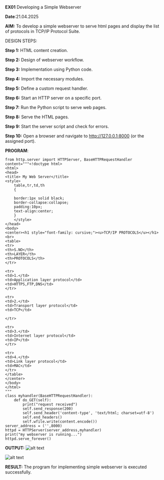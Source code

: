 **EX01** Developing a Simple Webserver

**Date**:21.04.2025

**AIM:**
To develop a simple webserver to serve html pages and display the list of protocols in TCP/IP Protocol Suite.

DESIGN STEPS:

**Step 1:**
HTML content creation.

**Step 2:**
Design of webserver workflow.

**Step 3:**
Implementation using Python code.

**Step 4:**
Import the necessary modules.

**Step 5:**
Define a custom request handler.

**Step 6:**
Start an HTTP server on a specific port.

**Step 7:**
Run the Python script to serve web pages.

**Step 8:**
Serve the HTML pages.

**Step 9:**
Start the server script and check for errors.

**Step 10:**
Open a browser and navigate to http://127.0.0.1:8000 (or the assigned port).

**PROGRAM**:
```
from http.server import HTTPServer, BaseHTTPRequestHandler
content="""<!doctype html>
<html>
<head>
<title> My Web Server</title>
<style>
    table,tr,td,th
    {
    
    border:1px solid black;
    border-collapse:collapse;
    padding:10px;
    text-align:center;
    }
    </style>
</head>
<body>
<center><h1 style="font-family: cursive;"><u>TCP/IP PROTOCOLS</u></h1><br>
<table>
<tr>
<th>S.NO</th>
<th>LAYER</th>
<th>PROTOCOLS</th>
</tr>
    
<tr>
<td>1.</td>
<td>Application layer protocol</td>
<td>HTTPS,FTP,DNS</td>
</tr>
    
<tr>
<td>2.</td>
<td>Transport layer protocol</td>
<td>TCP</td>
    
</tr>
    
<tr>
<td>3.</td>
<td>Internet layer protocol</td>
<td>IP</td>
</tr>
    
<tr>
<td>4.</td>
<td>Link layer protocol</td>
<td>MAC</td>
</tr>
</table>
</center>
</body>
</html>
"""
class myhandler(BaseHTTPRequestHandler):
    def do_GET(self):
        print("request received")
        self.send_response(200)
        self.send_header('content-type', 'text/html; charset=utf-8')
        self.end_headers()
        self.wfile.write(content.encode())
server_address = ('',8000)
httpd = HTTPServer(server_address,myhandler)
print("my webserver is running...")
httpd.serve_forever()

```
**OUTPUT:**
![alt text](<Screenshot 2025-04-21 221629.png>)
    
![alt text](<Screenshot 2025-04-21 221835.png>)



**RESULT:**
The program for implementing simple webserver is executed successfully.
